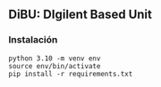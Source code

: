 ## DiBU: DIgilent Based Unit

### Instalación

```
python 3.10 -m venv env
source env/bin/activate
pip install -r requirements.txt
```

